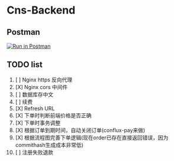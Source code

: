 # Cns-Backend

## Postman
[![Run in Postman](https://run.pstmn.io/button.svg)](https://app.getpostman.com/run-collection/22322698-cd32951a-a24f-4fd5-a9fb-2e26f057532c?action=collection%2Ffork&collection-url=entityId%3D22322698-cd32951a-a24f-4fd5-a9fb-2e26f057532c%26entityType%3Dcollection%26workspaceId%3D0df0c5b3-6c0a-47ee-ab26-8ba0139261e4)

## TODO list
1. [ ] Nginx https 反向代理
2. [X] Nginx cors 中间件
3. [ ] 数据库存中文
4. [ ] 续费
5. [X] Refresh URL
6. [X] 下单时判断前端价格是否正确
7. [X] 下单时事务调整
8. [X] 根据订单到期时间，自动关闭订单(conflux-pay来做)
9. [X] 根据流程图完善下单逻辑(现在order已存在直接返回错误，因为commithash生成成本非常低)
10. [ ] 注册失败退款